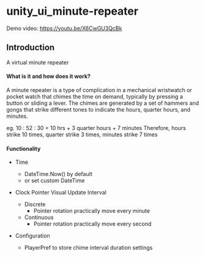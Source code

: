 
# unity_ui_minute-repeater
 
Demo video: https://youtu.be/X6CwGU3QcBk

## Introduction
A virtual minute repeater

#### What is it and how does it work?
A minute repeater is a type of complication in a mechanical wristwatch or pocket watch that chimes the time on demand, typically by pressing a button or sliding a lever. The chimes are generated by a set of hammers and gongs that strike different tones to indicate the hours, quarter hours, and minutes.

eg. 10 : 52 : 30 = 10 hrs + 3 quarter hours + 7 minutes
Therefore, hours strike 10 times, quarter strike 3 times, minutes strike 7 times

#### Functionality
 - Time
	  - DateTime.Now() by default
	  - or set custom DateTime
  
  - Clock Pointer Visual Update Interval
	  - Discrete
		  - Pointer rotation practically move every minute
	  - Continuous
		  - Pointer rotation practically move every second
  - Configuration
	  - PlayerPref to store chime interval duration settings

